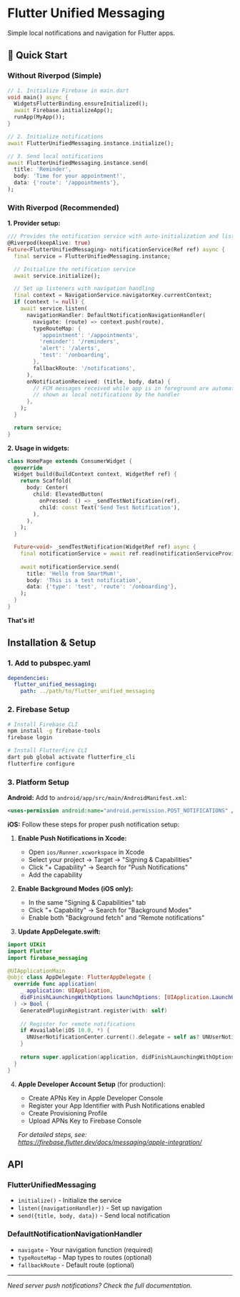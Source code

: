 # Flutter Unified Messaging

Simple local notifications and navigation for Flutter apps.

## 🚀 Quick Start

### Without Riverpod (Simple)

```dart
// 1. Initialize Firebase in main.dart
void main() async {
  WidgetsFlutterBinding.ensureInitialized();
  await Firebase.initializeApp();
  runApp(MyApp());
}

// 2. Initialize notifications
await FlutterUnifiedMessaging.instance.initialize();

// 3. Send local notifications
await FlutterUnifiedMessaging.instance.send(
  title: 'Reminder',
  body: 'Time for your appointment!',
  data: {'route': '/appointments'},
);
```

### With Riverpod (Recommended)

**1. Provider setup:**
```dart
/// Provides the notification service with auto-initialization and listener setup
@Riverpod(keepAlive: true)
Future<FlutterUnifiedMessaging> notificationService(Ref ref) async {
  final service = FlutterUnifiedMessaging.instance;

  // Initialize the notification service
  await service.initialize();

  // Set up listeners with navigation handling
  final context = NavigationService.navigatorKey.currentContext;
  if (context != null) {
    await service.listen(
      navigationHandler: DefaultNotificationNavigationHandler(
        navigate: (route) => context.push(route),
        typeRouteMap: {
          'appointment': '/appointments',
          'reminder': '/reminders',
          'alert': '/alerts',
          'test': '/onboarding',
        },
        fallbackRoute: '/notifications',
      ),
      onNotificationReceived: (title, body, data) {
        // FCM messages received while app is in foreground are automatically
        // shown as local notifications by the handler
      },
    );
  }

  return service;
}
```

**2. Usage in widgets:**
```dart
class HomePage extends ConsumerWidget {
  @override
  Widget build(BuildContext context, WidgetRef ref) {
    return Scaffold(
      body: Center(
        child: ElevatedButton(
          onPressed: () => _sendTestNotification(ref),
          child: const Text('Send Test Notification'),
        ),
      ),
    );
  }

  Future<void> _sendTestNotification(WidgetRef ref) async {
    final notificationService = await ref.read(notificationServiceProvider.future);
    
    await notificationService.send(
      title: 'Hello from SmartMum!',
      body: 'This is a test notification',
      data: {'type': 'test', 'route': '/onboarding'},
    );
  }
}
```

**That's it!**

## Installation & Setup

### 1. Add to pubspec.yaml
```yaml
dependencies:
  flutter_unified_messaging:
    path: ../path/to/flutter_unified_messaging
```

### 2. Firebase Setup
```bash
# Install Firebase CLI
npm install -g firebase-tools
firebase login

# Install FlutterFire CLI  
dart pub global activate flutterfire_cli
flutterfire configure
```

### 3. Platform Setup

**Android:** Add to `android/app/src/main/AndroidManifest.xml`:
```xml
<uses-permission android:name="android.permission.POST_NOTIFICATIONS" />
```

**iOS:** Follow these steps for proper push notification setup:

1. **Enable Push Notifications in Xcode:**
   - Open `ios/Runner.xcworkspace` in Xcode
   - Select your project → Target → "Signing & Capabilities"
   - Click "+ Capability" → Search for "Push Notifications"
   - Add the capability

2. **Enable Background Modes (iOS only):**
   - In the same "Signing & Capabilities" tab
   - Click "+ Capability" → Search for "Background Modes"
   - Enable both "Background fetch" and "Remote notifications"

3. **Update AppDelegate.swift:**
```swift
import UIKit
import Flutter
import firebase_messaging

@UIApplicationMain
@objc class AppDelegate: FlutterAppDelegate {
  override func application(
    _ application: UIApplication,
    didFinishLaunchingWithOptions launchOptions: [UIApplication.LaunchOptionsKey: Any]?
  ) -> Bool {
    GeneratedPluginRegistrant.register(with: self)
    
    // Register for remote notifications
    if #available(iOS 10.0, *) {
      UNUserNotificationCenter.current().delegate = self as? UNUserNotificationCenterDelegate
    }
    
    return super.application(application, didFinishLaunchingWithOptions: launchOptions)
  }
}
```

4. **Apple Developer Account Setup** (for production):
   - Create APNs Key in Apple Developer Console
   - Register your App Identifier with Push Notifications enabled
   - Create Provisioning Profile
   - Upload APNs Key to Firebase Console

   *For detailed steps, see: https://firebase.flutter.dev/docs/messaging/apple-integration/*

## API

### FlutterUnifiedMessaging
- `initialize()` - Initialize the service
- `listen({navigationHandler})` - Set up navigation
- `send({title, body, data})` - Send local notification

### DefaultNotificationNavigationHandler
- `navigate` - Your navigation function (required)
- `typeRouteMap` - Map types to routes (optional)
- `fallbackRoute` - Default route (optional)

---

*Need server push notifications? Check the full documentation.*
